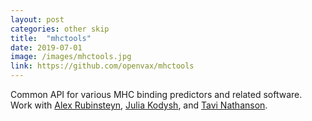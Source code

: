 ```yaml
---
layout: post
categories: other skip
title:  "mhctools"
date: 2019-07-01
image: /images/mhctools.jpg
link: https://github.com/openvax/mhctools
---
```

Common API for various MHC binding predictors and related software. Work
with [Alex Rubinsteyn](https://www.med.unc.edu/genetics/directory/alex-rubinsteyn/),
[Julia Kodysh](https://twitter.com/JuliaKodysh), and
[Tavi Nathanson](https://twitter.com/tavinathanson?lang=en).